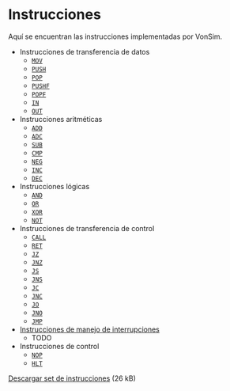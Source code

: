 # Instrucciones

Aquí se encuentran las instrucciones implementadas por VonSim.

- Instrucciones de transferencia de datos
  - [`MOV`](./transferencia-de-datos#mov)
  - [`PUSH`](./transferencia-de-datos#push)
  - [`POP`](./transferencia-de-datos#pop)
  - [`PUSHF`](./transferencia-de-datos#pushf)
  - [`POPF`](./transferencia-de-datos#popf)
  - [`IN`](./transferencia-de-datos#in)
  - [`OUT`](./transferencia-de-datos#out)
- Instrucciones aritméticas
  - [`ADD`](./aritmeticas#add)
  - [`ADC`](./aritmeticas#adc)
  - [`SUB`](./aritmeticas#sub)
  - [`CMP`](./aritmeticas#cmp)
  - [`NEG`](./aritmeticas#neg)
  - [`INC`](./aritmeticas#inc)
  - [`DEC`](./aritmeticas#dec)
- Instrucciones lógicas
  - [`AND`](./logicas#and)
  - [`OR`](./logicas#or)
  - [`XOR`](./logicas#xor)
  - [`NOT`](./logicas#not)
- Instrucciones de transferencia de control
  - [`CALL`](./transferencia-de-control#call)
  - [`RET`](./transferencia-de-control#ret)
  - [`JZ`](./transferencia-de-control#jz)
  - [`JNZ`](./transferencia-de-control#jnz)
  - [`JS`](./transferencia-de-control#js)
  - [`JNS`](./transferencia-de-control#jns)
  - [`JC`](./transferencia-de-control#jc)
  - [`JNC`](./transferencia-de-control#jnc)
  - [`JO`](./transferencia-de-control#jo)
  - [`JNO`](./transferencia-de-control#jno)
  - [`JMP`](./transferencia-de-control#jmp)
- [Instrucciones de manejo de interrupciones](./manejo-de-interrupciones)
  - TODO
- Instrucciones de control
  - [`NOP`](./control#nop)
  - [`HLT`](./control#hlt)

[Descargar set de instrucciones](/docs/set-instr-MSX88.PDF) (26 kB)
